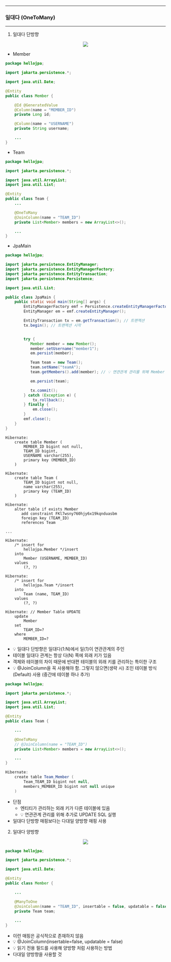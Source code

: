 -----
### 일대다 (OneToMany)
-----
1. 일대다 단방향
<div align="center">
<img src="https://github.com/user-attachments/assets/bc6dfddc-2fe4-4843-9083-ff2f0394583a">
</div>

  - Member
```java
package hellojpa;

import jakarta.persistence.*;

import java.util.Date;

@Entity
public class Member {

    @Id @GeneratedValue
    @Column(name = "MEMBER_ID")
    private Long id;

    @Column(name = "USERNAME")
    private String username;

    ...
}
```

  - Team
```java
package hellojpa;

import jakarta.persistence.*;

import java.util.ArrayList;
import java.util.List;

@Entity
public class Team {
    ...

    @OneToMany
    @JoinColumn(name = "TEAM_ID")
    private List<Member> members = new ArrayList<>();

    ...
}
```
  - JpaMain
```java
package hellojpa;

import jakarta.persistence.EntityManager;
import jakarta.persistence.EntityManagerFactory;
import jakarta.persistence.EntityTransaction;
import jakarta.persistence.Persistence;

import java.util.List;

public class JpaMain {
    public static void main(String[] args) {
        EntityManagerFactory emf = Persistence.createEntityManagerFactory("hello");
        EntityManager em = emf.createEntityManager();

        EntityTransaction tx = em.getTransaction(); // 트랜잭션
        tx.begin(); // 트랜잭션 시작


        try {
           Member member = new Member();
           member.setUsername("member1");
           em.persist(member);

           Team team = new Team();
           team.setName("teamA");
           team.getMembers().add(member); // 💡 연관관계 관리를 위해 Member 테이블의 UPDATE SQL 실행

           em.persist(team);

           tx.commit();
        } catch (Exception e) {
            tx.rollback();
        } finally {
            em.close();
        }
        emf.close();
    }
}
```
```
Hibernate: 
    create table Member (
        MEMBER_ID bigint not null,
        TEAM_ID bigint,
        USERNAME varchar(255),
        primary key (MEMBER_ID)
    )

Hibernate: 
    create table Team (
        TEAM_ID bigint not null,
        name varchar(255),
        primary key (TEAM_ID)
    )

Hibernate: 
    alter table if exists Member 
       add constraint FKl7wsny760hjy6x19kqnduasbm 
       foreign key (TEAM_ID) 
       references Team

...

Hibernate: 
    /* insert for
        hellojpa.Member */insert 
    into
        Member (USERNAME, MEMBER_ID) 
    values
        (?, ?)

Hibernate: 
    /* insert for
        hellojpa.Team */insert 
    into
        Team (name, TEAM_ID) 
    values
        (?, ?)

Hibernate: // Member Table UPDATE
    update
        Member 
    set
        TEAM_ID=? 
    where
        MEMBER_ID=?
```

  - 💡 일대다 단방향은 일대다(1:N)에서 일(1)이 연관관계의 주인
  - 테이블 일대다 관계는 항상 다(N) 쪽에 외래 키가 있음
  - 객체와 테이블의 차이 때문에 반대편 테이블의 외래 키를 관리하는 특이한 구조
  - 💡 @JoinColumn을 꼭 사용해야 함. 그렇지 않으면(생략 시) 조인 테이블 방식(Default) 사용 (중간에 테이블 하나 추가)
```java
package hellojpa;

import jakarta.persistence.*;

import java.util.ArrayList;
import java.util.List;

@Entity
public class Team {

    ...

    @OneToMany
    // @JoinColumn(name = "TEAM_ID")
    private List<Member> members = new ArrayList<>();

    ...
}
```

```java
Hibernate: 
    create table Team_Member (
        Team_TEAM_ID bigint not null,
        members_MEMBER_ID bigint not null unique
    )
```

  - 단점
    + 엔티티가 관리하는 외래 키가 다른 테이블에 있음
    + 💡 연관관계 관리를 위해 추가로 UPDATE SQL 실행
  - 일대다 단방향 매핑보다는 다대일 양방향 매핑 사용

2. 일대다 양방향
<div align="center">
<img src="https://github.com/user-attachments/assets/ba01ca1f-c2a0-4b65-8c1e-facfca0d6008">
</div>

```java
package hellojpa;

import jakarta.persistence.*;

import java.util.Date;

@Entity
public class Member {

    ...

    @ManyToOne
    @JoinColumn(name = "TEAM_ID", insertable = false, updatable = false) // 읽기 전용 필드로 설정
    private Team team;
    
    ...
}
```

  - 이런 매핑은 공식적으로 존재하지 않음
  - 💡 @JoinColumn(insertable=false, updatable = false)
  - 💡 읽기 전용 필드를 사용해 양방향 처럼 사용하는 방법
  - 다대일 양방향을 사용할 것


